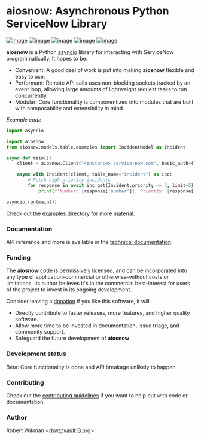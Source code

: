 # aiosnow: Asynchronous Python ServiceNow Library

[![image](https://badgen.net/pypi/v/aiosnow)](https://pypi.org/project/aiosnow)
[![image](https://badgen.net/badge/python/3.7+?color=purple)](https://pypi.org/project/aiosnow)
[![image](https://badgen.net/travis/rbw/aiosnow)](https://travis-ci.org/rbw/aiosnow)
[![image](https://badgen.net/pypi/license/aiosnow)](https://raw.githubusercontent.com/rbw/aiosnow/master/LICENSE)
[![image](https://pepy.tech/badge/snow/month)](https://pepy.tech/project/snow)

**aiosnow** is a Python [asyncio](https://docs.python.org/3/library/asyncio.html) library for interacting with ServiceNow programmatically. It hopes to be:

- Convenient: A good deal of work is put into making **aiosnow** flexible and easy to use.
- Performant: Remote API calls uses non-blocking sockets tracked by an event loop, allowing large amounts of lightweight request tasks to run concurrently.
- Modular: Core functionality is componentized into modules that are built with composability and extensibility in mind.

*Example code*

```python
import asyncio

import aiosnow
from aiosnow.models.table.examples import IncidentModel as Incident

async def main():
    client = aiosnow.Client("<instance>.service-now.com", basic_auth=("<username>", "<password>"))

    async with Incident(client, table_name="incident") as inc:
        # Fetch high-priority incidents
        for response in await inc.get(Incident.priority <= 3, limit=5):
            print(f"Number: {response['number']}, Priority: {response['priority'].value}")

asyncio.run(main())
```

Check out the [examples directory](examples) for more material.

### Documentation

API reference and more is available in the [technical documentation](https://aiosnow.readthedocs.io/en/latest).


### Funding

The **aiosnow** code is permissively licensed, and can be incorporated into any type of application–commercial or otherwise–without costs or limitations.
Its author believes it's in the commercial best-interest for users of the project to invest in its ongoing development.

Consider leaving a [donation](https://paypal.vault13.org) if you like this software, it will:

- Directly contribute to faster releases, more features, and higher quality software.
- Allow more time to be invested in documentation, issue triage, and community support.
- Safeguard the future development of **aiosnow**.

### Development status

Beta: Core functionality is done and API breakage unlikely to happen.


### Contributing

Check out the [contributing guidelines](CONTRIBUTING.md) if you want to help out with code or documentation.


### Author

Robert Wikman \<rbw@vault13.org\>

